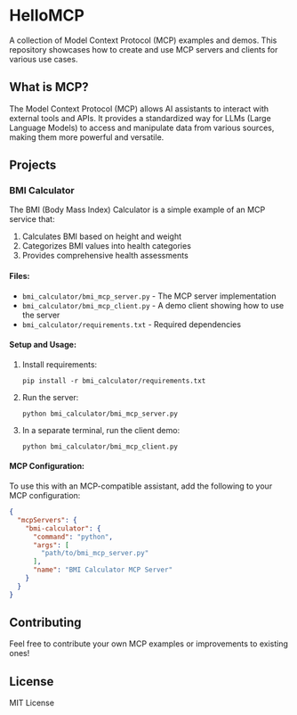 # HelloMCP

A collection of Model Context Protocol (MCP) examples and demos. This repository showcases how to create and use MCP servers and clients for various use cases.

## What is MCP?

The Model Context Protocol (MCP) allows AI assistants to interact with external tools and APIs. It provides a standardized way for LLMs (Large Language Models) to access and manipulate data from various sources, making them more powerful and versatile.

## Projects

### BMI Calculator

The BMI (Body Mass Index) Calculator is a simple example of an MCP service that:

1. Calculates BMI based on height and weight
2. Categorizes BMI values into health categories
3. Provides comprehensive health assessments

#### Files:

- `bmi_calculator/bmi_mcp_server.py` - The MCP server implementation
- `bmi_calculator/bmi_mcp_client.py` - A demo client showing how to use the server
- `bmi_calculator/requirements.txt` - Required dependencies

#### Setup and Usage:

1. Install requirements:
   ```
   pip install -r bmi_calculator/requirements.txt
   ```

2. Run the server:
   ```
   python bmi_calculator/bmi_mcp_server.py
   ```

3. In a separate terminal, run the client demo:
   ```
   python bmi_calculator/bmi_mcp_client.py
   ```

#### MCP Configuration:

To use this with an MCP-compatible assistant, add the following to your MCP configuration:

```json
{
  "mcpServers": {
    "bmi-calculator": {
      "command": "python",
      "args": [
        "path/to/bmi_mcp_server.py"
      ],
      "name": "BMI Calculator MCP Server"
    }
  }
}
```

## Contributing

Feel free to contribute your own MCP examples or improvements to existing ones!

## License

MIT License